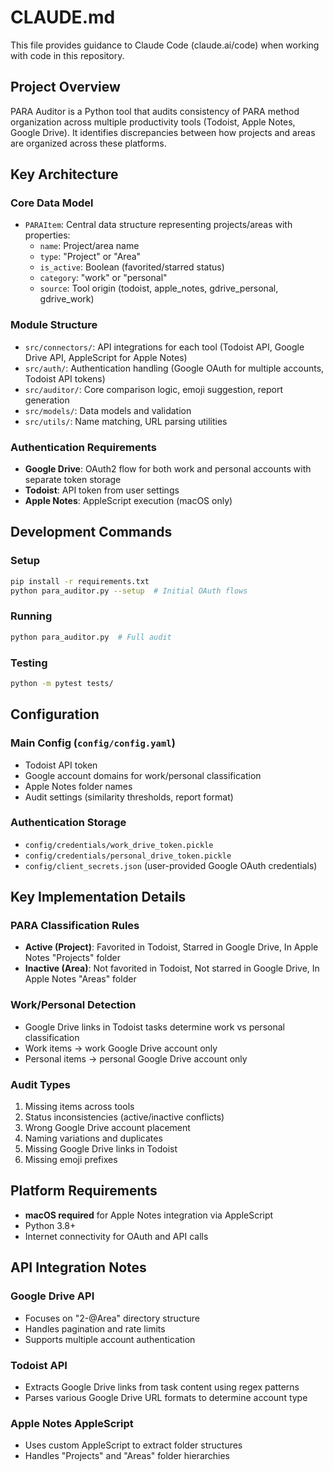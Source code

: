 # CLAUDE.md

This file provides guidance to Claude Code (claude.ai/code) when working with code in this repository.

## Project Overview

PARA Auditor is a Python tool that audits consistency of PARA method organization across multiple productivity tools (Todoist, Apple Notes, Google Drive). It identifies discrepancies between how projects and areas are organized across these platforms.

## Key Architecture

### Core Data Model
- `PARAItem`: Central data structure representing projects/areas with properties:
  - `name`: Project/area name
  - `type`: "Project" or "Area" 
  - `is_active`: Boolean (favorited/starred status)
  - `category`: "work" or "personal"
  - `source`: Tool origin (todoist, apple_notes, gdrive_personal, gdrive_work)

### Module Structure
- `src/connectors/`: API integrations for each tool (Todoist API, Google Drive API, AppleScript for Apple Notes)
- `src/auth/`: Authentication handling (Google OAuth for multiple accounts, Todoist API tokens)
- `src/auditor/`: Core comparison logic, emoji suggestion, report generation
- `src/models/`: Data models and validation
- `src/utils/`: Name matching, URL parsing utilities

### Authentication Requirements
- **Google Drive**: OAuth2 flow for both work and personal accounts with separate token storage
- **Todoist**: API token from user settings
- **Apple Notes**: AppleScript execution (macOS only)

## Development Commands

### Setup
```bash
pip install -r requirements.txt
python para_auditor.py --setup  # Initial OAuth flows
```

### Running
```bash
python para_auditor.py  # Full audit
```

### Testing
```bash
python -m pytest tests/
```

## Configuration

### Main Config (`config/config.yaml`)
- Todoist API token
- Google account domains for work/personal classification
- Apple Notes folder names
- Audit settings (similarity thresholds, report format)

### Authentication Storage
- `config/credentials/work_drive_token.pickle`
- `config/credentials/personal_drive_token.pickle`
- `config/client_secrets.json` (user-provided Google OAuth credentials)

## Key Implementation Details

### PARA Classification Rules
- **Active (Project)**: Favorited in Todoist, Starred in Google Drive, In Apple Notes "Projects" folder
- **Inactive (Area)**: Not favorited in Todoist, Not starred in Google Drive, In Apple Notes "Areas" folder

### Work/Personal Detection
- Google Drive links in Todoist tasks determine work vs personal classification
- Work items → work Google Drive account only
- Personal items → personal Google Drive account only

### Audit Types
1. Missing items across tools
2. Status inconsistencies (active/inactive conflicts)
3. Wrong Google Drive account placement
4. Naming variations and duplicates
5. Missing Google Drive links in Todoist
6. Missing emoji prefixes

## Platform Requirements
- **macOS required** for Apple Notes integration via AppleScript
- Python 3.8+
- Internet connectivity for OAuth and API calls

## API Integration Notes

### Google Drive API
- Focuses on "2-@Area" directory structure
- Handles pagination and rate limits
- Supports multiple account authentication

### Todoist API  
- Extracts Google Drive links from task content using regex patterns
- Parses various Google Drive URL formats to determine account type

### Apple Notes AppleScript
- Uses custom AppleScript to extract folder structures
- Handles "Projects" and "Areas" folder hierarchies